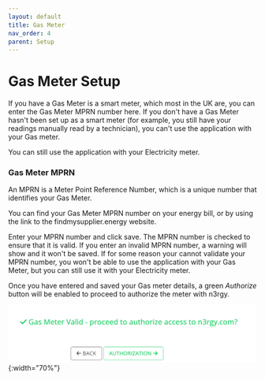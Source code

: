 ```yaml
---
layout: default
title: Gas Meter
nav_order: 4
parent: Setup
---
```


# Gas Meter Setup

If you have a Gas Meter is a smart meter, which most in the UK are, you can enter the Gas Meter MPRN number here. If you don't have a Gas Meter hasn't been set up as a smart meter (for example, you still have your readings manually read by a technician), you can't use the application with your Gas meter. 

You can still use the application with your Electricity meter.

### Gas Meter MPRN

An MPRN is a Meter Point Reference Number, which is a unique number that identifies your Gas Meter.

You can find your Gas Meter MPRN number on your energy bill, or by using the link to the findmysupplier.energy website.

Enter your MPRN number and click save. The MPRN number is checked to ensure that it is valid. If you enter an invalid MPRN number, a warning will show and it won't be saved. If for some reason your cannot validate your MPRN number, you won't be able to use the application with your Gas Meter, but you can still use it with your Electricity meter.

Once you have entered and saved your Gas meter details, a green *Authorize* button will be enabled to proceed to authorize the meter with n3rgy.

![Gas Meter Setup Success](../assets/img/setup/GasMeterSetupSuccessMessage.png){:width="70%"}